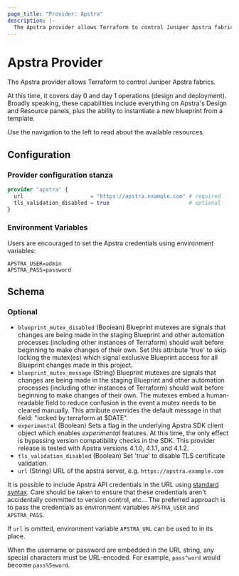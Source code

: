 ```yaml
---
page_title: "Provider: Apstra"
description: |-
  The Apstra provider allows Terraform to control Juniper Apstra fabrics.
---
```


# Apstra Provider

The Apstra provider allows Terraform to control Juniper Apstra fabrics.

At this time, it covers day 0 and day 1 operations (design and deployment).
Broadly speaking, these capabilities include everything on Apstra's Design and
Resource panels, plus the ability to instantiate a new blueprint from a template.

Use the navigation to the left to read about the available resources.

## Configuration

### Provider configuration stanza

```terraform
provider "apstra" {
  url                     = "https://apstra.example.com" # required
  tls_validation_disabled = true                         # optional
}
```

### Environment Variables

Users are encouraged to set the Apstra credentials using environment variables:
```shell
APSTRA_USER=admin
APSTRA_PASS=password
```

<!-- schema generated by tfplugindocs -->
## Schema

### Optional

- `blueprint_mutex_disabled` (Boolean) Blueprint mutexes are signals that changes are being made in the staging Blueprint and other automation processes (including other instances of Terraform)  should wait before beginning to make changes of their own. Set this attribute 'true' to skip locking the mutex(es) which signal exclusive Blueprint access for all Blueprint changes made in this project.
- `blueprint_mutex_message` (String) Blueprint mutexes are signals that changes are being made in the staging Blueprint and other automation processes (including other instances of Terraform)  should wait before beginning to make changes of their own. The mutexes embed a human-readable field to reduce confusion in the event a mutex needs to be cleared manually. This attribute overrides the default message in that field: "locked by terraform at $DATE".
- `experimental` (Boolean) Sets a flag in the underlying Apstra SDK client object which enables *experimental* features. At this time, the only effect is bypassing version compatibility checks in the SDK. This provider release is tested with Apstra versions 4.1.0, 4.1.1, and 4.1.2.
- `tls_validation_disabled` (Boolean) Set 'true' to disable TLS certificate validation.
- `url` (String) URL of the apstra server, e.g. `https://apstra.example.com`

It is possible to include Apstra API credentials in the URL using [standard syntax](https://datatracker.ietf.org/doc/html/rfc1738#section-3.1). Care should be taken to ensure that these credentials aren't accidentally committed to version control, etc... The preferred approach is to pass the credentials as environment variables `APSTRA_USER` and `APSTRA_PASS`.

If `url` is omitted, environment variable `APSTRA_URL` can be used to in its place.

When the username or password are embedded in the URL string, any special characters must be URL-encoded. For example, `pass^word` would become `pass%5eword`.
